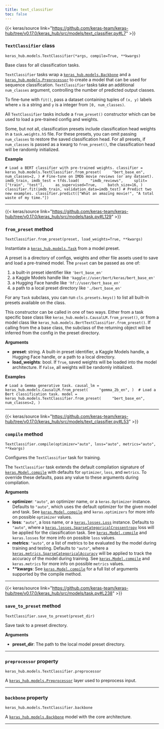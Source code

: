 ```yaml
---
title: text_classifier
toc: false
---
```


{{< keras/source link="https://github.com/keras-team/keras-hub/tree/v0.17.0/keras_hub/src/models/text_classifier.py#L7" >}}

### `TextClassifier` class

`keras_hub.models.TextClassifier(*args, compile=True, **kwargs)`

Base class for all classification tasks.

`TextClassifier` tasks wrap a [`keras_hub.models.Backbone`](/api/keras_hub/base_classes/backbone#backbone-class) and a [`keras_hub.models.Preprocessor`](/api/keras_hub/base_classes/preprocessor#preprocessor-class) to create a model that can be used for sequence classification. `TextClassifier` tasks take an additional `num_classes` argument, controlling the number of predicted output classes.

To fine-tune with `fit()`, pass a dataset containing tuples of `(x, y)` labels where `x` is a string and `y` is a integer from `[0, num_classes)`.

All `TextClassifier` tasks include a `from_preset()` constructor which can be used to load a pre-trained config and weights.

Some, but not all, classification presets include classification head weights in a `task.weights.h5` file. For these presets, you can omit passing `num_classes` to restore the saved classification head. For all presets, if `num_classes` is passed as a kwarg to `from_preset()`, the classification head will be randomly initialized.

**Example**

`# Load a BERT classifier with pre-trained weights. classifier = keras_hub.models.TextClassifier.from_preset(     "bert_base_en",     num_classes=2, ) # Fine-tune on IMDb movie reviews (or any dataset). imdb_train, imdb_test = tfds.load(     "imdb_reviews",     split=["train", "test"],     as_supervised=True,     batch_size=16, ) classifier.fit(imdb_train, validation_data=imdb_test) # Predict two new examples. classifier.predict(["What an amazing movie!", "A total waste of my time."])`

---

{{< keras/source link="https://github.com/keras-team/keras-hub/tree/v0.17.0/keras_hub/src/models/task.py#L129" >}}

### `from_preset` method

`TextClassifier.from_preset(preset, load_weights=True, **kwargs)`

Instantiate a [`keras_hub.models.Task`](/api/keras_hub/base_classes/task#task-class) from a model preset.

A preset is a directory of configs, weights and other file assets used to save and load a pre-trained model. The `preset` can be passed as one of:

1.  a built-in preset identifier like `'bert_base_en'`
2.  a Kaggle Models handle like `'kaggle://user/bert/keras/bert_base_en'`
3.  a Hugging Face handle like `'hf://user/bert_base_en'`
4.  a path to a local preset directory like `'./bert_base_en'`

For any `Task` subclass, you can run `cls.presets.keys()` to list all built-in presets available on the class.

This constructor can be called in one of two ways. Either from a task specific base class like `keras_hub.models.CausalLM.from_preset()`, or from a model class like `keras_hub.models.BertTextClassifier.from_preset()`. If calling from the a base class, the subclass of the returning object will be inferred from the config in the preset directory.

**Arguments**

- **preset**: string. A built-in preset identifier, a Kaggle Models handle, a Hugging Face handle, or a path to a local directory.
- **load_weights**: bool. If `True`, saved weights will be loaded into the model architecture. If `False`, all weights will be randomly initialized.

**Examples**

`# Load a Gemma generative task. causal_lm = keras_hub.models.CausalLM.from_preset(     "gemma_2b_en", )  # Load a Bert classification task. model = keras_hub.models.TextClassifier.from_preset(     "bert_base_en",     num_classes=2, )`

---

{{< keras/source link="https://github.com/keras-team/keras-hub/tree/v0.17.0/keras_hub/src/models/text_classifier.py#L53" >}}

### `compile` method

`TextClassifier.compile(optimizer="auto", loss="auto", metrics="auto", **kwargs)`

Configures the `TextClassifier` task for training.

The `TextClassifier` task extends the default compilation signature of [`keras.Model.compile`](/api/models/model_training_apis#compile-method) with defaults for `optimizer`, `loss`, and `metrics`. To override these defaults, pass any value to these arguments during compilation.

**Arguments**

- **optimizer**: `"auto"`, an optimizer name, or a `keras.Optimizer` instance. Defaults to `"auto"`, which uses the default optimizer for the given model and task. See [`keras.Model.compile`](/api/models/model_training_apis#compile-method) and `keras.optimizers` for more info on possible `optimizer` values.
- **loss**: `"auto"`, a loss name, or a [`keras.losses.Loss`](/api/losses#loss-class) instance. Defaults to `"auto"`, where a [`keras.losses.SparseCategoricalCrossentropy`](/api/losses/probabilistic_losses#sparsecategoricalcrossentropy-class) loss will be applied for the classification task. See [`keras.Model.compile`](/api/models/model_training_apis#compile-method) and `keras.losses` for more info on possible `loss` values.
- **metrics**: `"auto"`, or a list of metrics to be evaluated by the model during training and testing. Defaults to `"auto"`, where a [`keras.metrics.SparseCategoricalAccuracy`](/api/metrics/accuracy_metrics#sparsecategoricalaccuracy-class) will be applied to track the accuracy of the model during training. See [`keras.Model.compile`](/api/models/model_training_apis#compile-method) and `keras.metrics` for more info on possible `metrics` values.
- **\*\*kwargs**: See [`keras.Model.compile`](/api/models/model_training_apis#compile-method) for a full list of arguments supported by the compile method.

---

{{< keras/source link="https://github.com/keras-team/keras-hub/tree/v0.17.0/keras_hub/src/models/task.py#L238" >}}

### `save_to_preset` method

`TextClassifier.save_to_preset(preset_dir)`

Save task to a preset directory.

**Arguments**

- **preset_dir**: The path to the local model preset directory.

---

### `preprocessor` property

`keras_hub.models.TextClassifier.preprocessor`

A [`keras_hub.models.Preprocessor`](/api/keras_hub/base_classes/preprocessor#preprocessor-class) layer used to preprocess input.

---

### `backbone` property

`keras_hub.models.TextClassifier.backbone`

A [`keras_hub.models.Backbone`](/api/keras_hub/base_classes/backbone#backbone-class) model with the core architecture.

---
